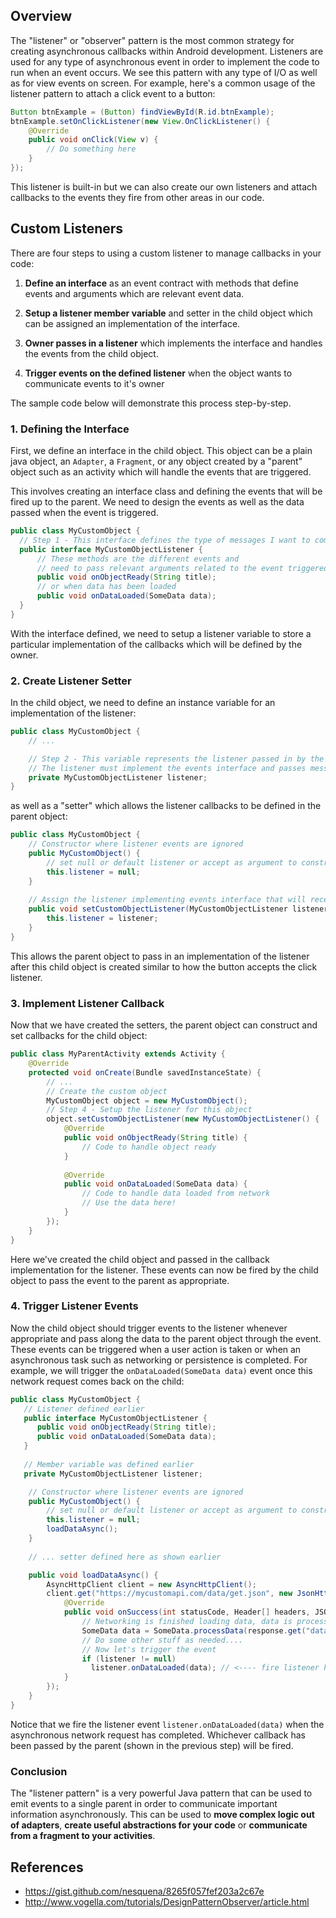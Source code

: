 ## Overview

The "listener" or "observer" pattern is the most common strategy for creating asynchronous callbacks within Android development. Listeners are used for any type of asynchronous event in order to implement the code to run when an event occurs. We see this pattern with any type of I/O as well as for view events on screen. For example, here's a common usage of the listener pattern to attach a click event to a button:

```java
Button btnExample = (Button) findViewById(R.id.btnExample);
btnExample.setOnClickListener(new View.OnClickListener() {
    @Override
    public void onClick(View v) {
        // Do something here    
    }
});
```

This listener is built-in but we can also create our own listeners and attach callbacks to the events they fire from other areas in our code.

## Custom Listeners

There are four steps to using a custom listener to manage callbacks in your code:

1. **Define an interface** as an event contract with methods that define events and arguments which are relevant event data.
         
2. **Setup a listener member variable** and setter in the child object which can be assigned an implementation of the interface.
         
3. **Owner passes in a listener** which implements the interface and handles the events from the child object.

4. **Trigger events on the defined listener** when the object wants to communicate events to it's owner

The sample code below will demonstrate this process step-by-step.

### 1. Defining the Interface

First, we define an interface in the child object. This object can be a plain java object, an `Adapter`, a `Fragment`, or any object created by a "parent" object such as an activity which will handle the events that are triggered. 

This involves creating an interface class and defining the events that will be fired up to the parent. We need to design the events as well as the data passed when the event is triggered.

```java
public class MyCustomObject {
  // Step 1 - This interface defines the type of messages I want to communicate to my owner  
  public interface MyCustomObjectListener {
      // These methods are the different events and 
      // need to pass relevant arguments related to the event triggered
      public void onObjectReady(String title);
      // or when data has been loaded
      public void onDataLoaded(SomeData data);
  }
}
```

With the interface defined, we need to setup a listener variable to store a particular implementation of the callbacks which will be defined by the owner.

### 2. Create Listener Setter

In the child object, we need to define an instance variable for an implementation of the listener:

```java
public class MyCustomObject {
    // ...

    // Step 2 - This variable represents the listener passed in by the owning object
    // The listener must implement the events interface and passes messages up to the parent.
    private MyCustomObjectListener listener;
}
```

as well as a "setter" which allows the listener callbacks to be defined in the parent object:

```java
public class MyCustomObject {
    // Constructor where listener events are ignored
    public MyCustomObject() {
        // set null or default listener or accept as argument to constructor
        this.listener = null; 
    }
	
    // Assign the listener implementing events interface that will receive the events
    public void setCustomObjectListener(MyCustomObjectListener listener) {
        this.listener = listener;
    }
}
```

This allows the parent object to pass in an implementation of the listener after this child object is created similar to how the button accepts the click listener.

### 3. Implement Listener Callback

Now that we have created the setters, the parent object can construct and set callbacks for the child object:

```java
public class MyParentActivity extends Activity {
    @Override
    protected void onCreate(Bundle savedInstanceState) {
    	// ...
    	// Create the custom object
    	MyCustomObject object = new MyCustomObject();
    	// Step 4 - Setup the listener for this object
    	object.setCustomObjectListener(new MyCustomObjectListener() {
    		@Override
    		public void onObjectReady(String title) {
    		    // Code to handle object ready
    		}
    		
    		@Override
    		public void onDataLoaded(SomeData data) {
    		    // Code to handle data loaded from network
    		    // Use the data here!
    		}
    	});
    }
}
```

Here we've created the child object and passed in the callback implementation for the listener. These events can now be fired by the child object to pass the event to the parent as appropriate.

### 4. Trigger Listener Events

Now the child object should trigger events to the listener whenever appropriate and pass along the data to the parent object through the event. These events can be triggered when a user action is taken or when an asynchronous task such as networking or persistence is completed. For example, we will trigger the `onDataLoaded(SomeData data)` event once this network request comes back on the child:

```java
public class MyCustomObject {
   // Listener defined earlier
   public interface MyCustomObjectListener {
      public void onObjectReady(String title);
      public void onDataLoaded(SomeData data);
   }
   
   // Member variable was defined earlier
   private MyCustomObjectListener listener;

    // Constructor where listener events are ignored
    public MyCustomObject() {
        // set null or default listener or accept as argument to constructor
        this.listener = null; 
        loadDataAsync();
    }
  
    // ... setter defined here as shown earlier

    public void loadDataAsync() {
        AsyncHttpClient client = new AsyncHttpClient();
        client.get("https://mycustomapi.com/data/get.json", new JsonHttpResponseHandler() {         
            @Override
            public void onSuccess(int statusCode, Header[] headers, JSONObject response) {
                // Networking is finished loading data, data is processed
                SomeData data = SomeData.processData(response.get("data"));
                // Do some other stuff as needed....
                // Now let's trigger the event
                if (listener != null)
                  listener.onDataLoaded(data); // <---- fire listener here
            }
        });
    }
}
```

Notice that we fire the listener event `listener.onDataLoaded(data)` when the asynchronous network request has completed. Whichever callback has been passed by the parent (shown in the previous step) will be fired.

### Conclusion

The "listener pattern" is a very powerful Java pattern that can be used to emit events to a single parent in order to communicate important information asynchronously. This can be used to **move complex logic out of adapters**, **create useful abstractions for your code** or **communicate from a fragment to your activities**. 

## References 

* <https://gist.github.com/nesquena/8265f057fef203a2c67e>
* <http://www.vogella.com/tutorials/DesignPatternObserver/article.html>